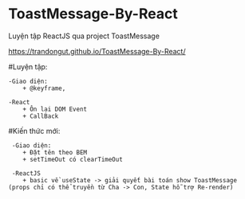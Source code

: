 # ToastMessage-By-React
Luyện tập ReactJS qua project ToastMessage

https://trandongut.github.io/ToastMessage-By-React/

#Luyện tập:

    -Giao diện:
        + @keyframe, 
    
    -React
        + Ôn lại DOM Event
        + CallBack

#Kiến thức mới:

     -Giao diện:
        + Đặt tên theo BEM
        + setTimeOut có clearTimeOut 
    
     -ReactJS
        + basic về useState -> giải quyết bài toán show ToastMessage (props chỉ có thể truyền từ Cha -> Con, State hỗ trợ Re-render)
        
